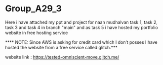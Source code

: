 # Group_A29_3

Here i have attached my ppt and project for naan mudhalvan task 1, task 2, task 3 and task 4 in branch "main" and as task 5 i have hosted my portfolio website in free hosting service 
                                      
 **** NOTE: Since AWS is asking for credit card which I don’t posses I have hosted the website from a free service called glitch.***
                                  
  website link : https://tested-omniscient-move.glitch.me/
 
